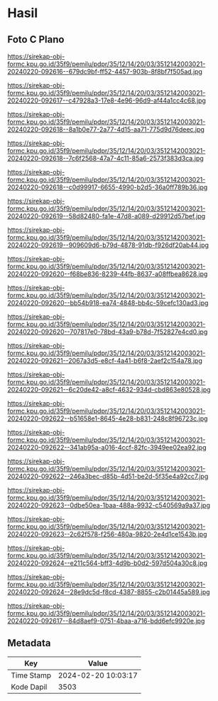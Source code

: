 # Hasil

## Foto C Plano

https://sirekap-obj-formc.kpu.go.id/35f9/pemilu/pdpr/35/12/14/20/03/3512142003021-20240220-092616--679dc9bf-ff52-4457-903b-8f8bf7f505ad.jpg

https://sirekap-obj-formc.kpu.go.id/35f9/pemilu/pdpr/35/12/14/20/03/3512142003021-20240220-092617--c47928a3-17e8-4e96-96d9-af44a1cc4c68.jpg

https://sirekap-obj-formc.kpu.go.id/35f9/pemilu/pdpr/35/12/14/20/03/3512142003021-20240220-092618--8a1b0e77-2a77-4d15-aa71-775d9d76deec.jpg

https://sirekap-obj-formc.kpu.go.id/35f9/pemilu/pdpr/35/12/14/20/03/3512142003021-20240220-092618--7c6f2568-47a7-4c11-85a6-2573f383d3ca.jpg

https://sirekap-obj-formc.kpu.go.id/35f9/pemilu/pdpr/35/12/14/20/03/3512142003021-20240220-092618--c0d99917-6655-4990-b2d5-36a0ff789b36.jpg

https://sirekap-obj-formc.kpu.go.id/35f9/pemilu/pdpr/35/12/14/20/03/3512142003021-20240220-092619--58d82480-fa1e-47d8-a089-d29912d57bef.jpg

https://sirekap-obj-formc.kpu.go.id/35f9/pemilu/pdpr/35/12/14/20/03/3512142003021-20240220-092619--909609d6-b79d-4878-91db-f926df20ab44.jpg

https://sirekap-obj-formc.kpu.go.id/35f9/pemilu/pdpr/35/12/14/20/03/3512142003021-20240220-092620--f68be836-8239-44fb-8637-a08ffbea8628.jpg

https://sirekap-obj-formc.kpu.go.id/35f9/pemilu/pdpr/35/12/14/20/03/3512142003021-20240220-092620--bb54b918-ea74-4848-bb4c-59cefc130ad3.jpg

https://sirekap-obj-formc.kpu.go.id/35f9/pemilu/pdpr/35/12/14/20/03/3512142003021-20240220-092620--707817e0-78bd-43a9-b78d-7f52827e4cd0.jpg

https://sirekap-obj-formc.kpu.go.id/35f9/pemilu/pdpr/35/12/14/20/03/3512142003021-20240220-092621--2067a3d5-e8cf-4a41-b6f8-2aef2c154a78.jpg

https://sirekap-obj-formc.kpu.go.id/35f9/pemilu/pdpr/35/12/14/20/03/3512142003021-20240220-092621--6c20de42-a8cf-4632-934d-cbd863e80528.jpg

https://sirekap-obj-formc.kpu.go.id/35f9/pemilu/pdpr/35/12/14/20/03/3512142003021-20240220-092622--b51658e1-8645-4e28-b831-248c8f96723c.jpg

https://sirekap-obj-formc.kpu.go.id/35f9/pemilu/pdpr/35/12/14/20/03/3512142003021-20240220-092622--341ab95a-a016-4ccf-82fc-3949ee02ea92.jpg

https://sirekap-obj-formc.kpu.go.id/35f9/pemilu/pdpr/35/12/14/20/03/3512142003021-20240220-092622--246a3bec-d85b-4d51-be2d-5f35e4a92cc7.jpg

https://sirekap-obj-formc.kpu.go.id/35f9/pemilu/pdpr/35/12/14/20/03/3512142003021-20240220-092623--0dbe50ea-1baa-488a-9932-c540569a9a37.jpg

https://sirekap-obj-formc.kpu.go.id/35f9/pemilu/pdpr/35/12/14/20/03/3512142003021-20240220-092623--2c62f578-f256-480a-9820-2e4d1ce1543b.jpg

https://sirekap-obj-formc.kpu.go.id/35f9/pemilu/pdpr/35/12/14/20/03/3512142003021-20240220-092624--e211c564-bff3-4d9b-b0d2-597d504a30c8.jpg

https://sirekap-obj-formc.kpu.go.id/35f9/pemilu/pdpr/35/12/14/20/03/3512142003021-20240220-092624--28e9dc5d-f8cd-4387-8855-c2b01445a589.jpg

https://sirekap-obj-formc.kpu.go.id/35f9/pemilu/pdpr/35/12/14/20/03/3512142003021-20240220-092617--84d8aef9-0751-4baa-a716-bdd6efc9920e.jpg


## Metadata

| Key        | Value               |
| ---------- | ------------------- |
| Time Stamp | 2024-02-20 10:03:17 |
| Kode Dapil | 3503                |



